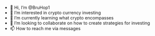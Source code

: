 - 👋 Hi, I’m @BruHop1
- 👀 I’m interested in crypto currency investing
- 🌱 I’m currently learning what crypto encompasses
- 💞️ I’m looking to collaborate on how to create strategies for investing
- 📫 How to reach me via messages

<!---
BruHop1/BruHop1 is a ✨ special ✨ repository because its `README.md` (this file) appears on your GitHub profile.
You can click the Preview link to take a look at your changes.
--->
